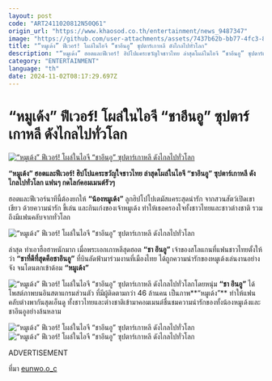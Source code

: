```yaml
---
layout: post
code: "ART2411020812N50Q61"
origin_url: "https://www.khaosod.co.th/entertainment/news_9487347"
image: "https://github.com/user-attachments/assets/7437b62b-bb77-4fc3-8cec-80e35ff4e40d"
title: "“หมูเด้ง” ฟีเวอร์! โผล่ในไอจี “ชาอึนอู” ซุปตาร์เกาหลี ดังไกลไปทั่วโลก"
description: "“หมูเด้ง” ฮอตและฟีเวอร์! ฮิปโปแคระขวัญใจชาวไทย ล่าสุดโผล่ในไอจี “ชาอึนอู” ซุปตาร์เกาหลี ดังไกลไปทั่วโลก แฟนๆ กดไลก์คอมเมนต์รัวๆ"
category: "ENTERTAINMENT"
language: "th"
date: 2024-11-02T08:17:29.697Z
---
```


# “หมูเด้ง” ฟีเวอร์! โผล่ในไอจี “ชาอึนอู” ซุปตาร์เกาหลี ดังไกลไปทั่วโลก

[![“หมูเด้ง” ฟีเวอร์! โผล่ในไอจี “ชาอึนอู” ซุปตาร์เกาหลี ดังไกลไปทั่วโลก](https://www.khaosod.co.th/wpapp/uploads/2024/11/eunwo_021167-1.jpg "“หมูเด้ง” ฟีเวอร์! โผล่ในไอจี “ชาอึนอู” ซุปตาร์เกาหลี ดังไกลไปทั่วโลก")](https://www.khaosod.co.th/wpapp/uploads/2024/11/eunwo_021167-1.jpg)

**“หมูเด้ง” ฮอตและฟีเวอร์! ฮิปโปแคระขวัญใจชาวไทย ล่าสุดโผล่ในไอจี “ชาอึนอู” ซุปตาร์เกาหลี ดังไกลไปทั่วโลก แฟนๆ กดไลก์คอมเมนต์รัวๆ**

ฮอตและฟีเวอร์นาทีนี้ต้องยกให้ **“น้องหมูเด้ง”** ลูกฮิปโปโปเตมัสแคระสุดน่ารัก จากสวนสัตว์เปิดเขาเขียว ด้วยความน่ารัก ขี้เล่น และกินเก่งของเจ้าหมูเด้ง ทำให้เธอครองใจทั้งชาวไทยและชาวต่างชาติ รวมถึงมีแฟนคลับจากทั่วโลก

![“หมูเด้ง” ฟีเวอร์! โผล่ในไอจี “ชาอึนอู” ซุปตาร์เกาหลี ดังไกลไปทั่วโลก](https://www.khaosod.co.th/wpapp/uploads/2024/11/eunwo_021167-7.jpg)

ล่าสุด ทำเอาฮือฮาหนักมาก เมื่อพระเอกเกาหลีสุดฮอต **“ชา อึนอู”** เจ้าของสโลแกนที่แฟนชาวไทยตั้งให้ว่า **“ชาที่ดีที่สุดคือชาอึนอู”** ที่บินลัดฟ้ามาร่วมงานที่เมืองไทย ได้ถูกความน่ารักของหมูเด้งเล่นงานอย่างจัง จนโดนตกเข้าด้อม **“หมูเด้ง”**

![“หมูเด้ง” ฟีเวอร์! โผล่ในไอจี “ชาอึนอู” ซุปตาร์เกาหลี ดังไกลไปทั่วโลก](https://www.khaosod.co.th/wpapp/uploads/2024/11/eunwo_021167-5.jpg)โดยหนุ่ม **“ชา อึนอู”** ได้โพสต์ภาพบนอินสตาแกรมส่วนตัว ที่มีผู้ติดตามกว่า 46 ล้านคน เป็นภาพ**“หมูเด้ง”** ทำให้แฟนคลับต่างพากันสุดเอ็นดู ทั้งชาวไทยและต่างชาติเข้ามาคอมเมนต์ชื่นชมความน่ารักของทั้งน้องหมูเด้งและชาอึนอูอย่างล้นหลาม

![“หมูเด้ง” ฟีเวอร์! โผล่ในไอจี “ชาอึนอู” ซุปตาร์เกาหลี ดังไกลไปทั่วโลก](https://www.khaosod.co.th/wpapp/uploads/2024/11/eunwo_021167-6.jpg)![“หมูเด้ง” ฟีเวอร์! โผล่ในไอจี “ชาอึนอู” ซุปตาร์เกาหลี ดังไกลไปทั่วโลก](https://www.khaosod.co.th/wpapp/uploads/2024/11/eunwo_021167-4.jpg)

ADVERTISEMENT

ที่มา [eunwo.o\_c](https://www.instagram.com/eunwo.o_c/)